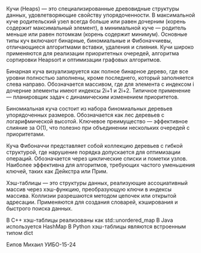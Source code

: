 Кучи (Heaps) — это специализированные древовидные структуры данных, удовлетворяющие свойству упорядоченности. В максимальной куче родительский узел всегда больше или равен дочерним (корень содержит максимальный элемент), в минимальной куче — родитель меньше или равен потомкам (корень содержит минимум). Основные типы куч включают бинарные, биномиальные и Фибоначчиевы, отличающиеся алгоритмами вставки, удаления и слияния. Кучи широко применяются для реализации приоритетных очередей, алгоритма сортировки Heapsort и оптимизации графовых алгоритмов.

Бинарная куча визуализируется как полное бинарное дерево, где все уровни полностью заполнены, кроме последнего, который заполняется слева направо. Обозначается массивом, где для элемента с индексом i дочерние элементы имеют индексы 2i+1 и 2i+2. Типичное применение — планировщик задач с динамическим изменением приоритетов.

Биномиальная куча состоит из набора биномиальных деревьев упорядоченных размеров. Обозначается как лес деревьев с логарифмической высотой. Ключевое преимущество — эффективное слияние за O(1), что полезно при объединении нескольких очередей с приоритетами.

Куча Фибоначчи представляет собой коллекцию деревьев с гибкой структурой, где нарушение порядка допускается для оптимизации операций. Обозначается через циклические списки и пометки узлов. Наиболее эффективна для алгоритмов, требующих частого уменьшения ключей, таких как Дейкстра или Прим.

Хэш-таблицы — это структуры данных, реализующие ассоциативный массив через хэш-функцию, преобразующую ключи в индексы массива. Коллизии разрешаются методом цепочек или открытой адресации. Применяются для создания словарей, кэширования и быстрого поиска данных.

В C++ хэш-таблицы реализованы как std::unordered_map
В Java используется HashMap
В Python хэш-таблицы являются встроенным типом dict

Еипов Михаил УИБО-15-24
